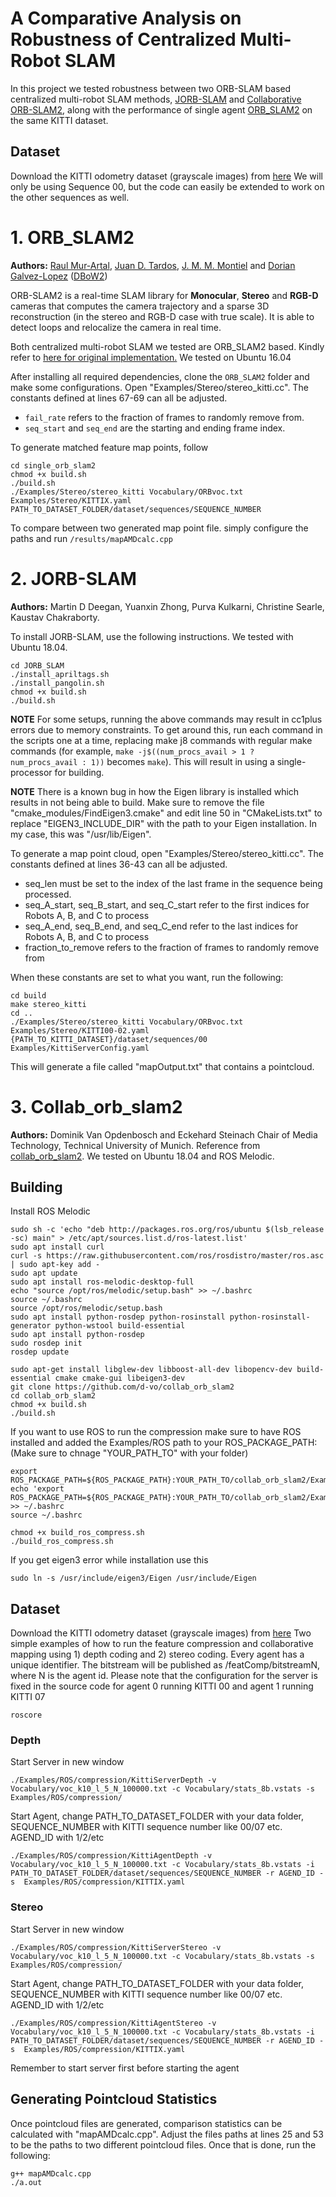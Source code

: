 # A Comparative Analysis on Robustness of Centralized Multi-Robot SLAM
In this project we tested robustness between two ORB-SLAM based centralized multi-robot SLAM methods, [JORB-SLAM](https://github.com/um-mobrob-t12-w19/JORB-SLAM/) and [Collaborative ORB-SLAM2](https://github.com/d-vo/collab_orb_slam2), along with the performance of single agent [ORB_SLAM2](https://github.com/raulmur/ORB_SLAM2) on the same KITTI dataset.

## Dataset
Download the KITTI odometry dataset (grayscale images) from [here](http://www.cvlibs.net/datasets/kitti/eval_odometry.php)
We will only be using Sequence 00, but the code can easily be extended to work on the other sequences as well.

# 1. ORB_SLAM2
**Authors:** [Raul Mur-Artal](http://webdiis.unizar.es/~raulmur/), [Juan D. Tardos](http://webdiis.unizar.es/~jdtardos/), [J. M. M. Montiel](http://webdiis.unizar.es/~josemari/) and [Dorian Galvez-Lopez](http://doriangalvez.com/) ([DBoW2](https://github.com/dorian3d/DBoW2))

ORB-SLAM2 is a real-time SLAM library for **Monocular**, **Stereo** and **RGB-D** cameras that computes the camera trajectory and a sparse 3D reconstruction (in the stereo and RGB-D case with true scale). It is able to detect loops and relocalize the camera in real time.

Both centralized multi-robot SLAM we tested are ORB_SLAM2 based. Kindly refer to [here for original implementation.](https://github.com/raulmur/ORB_SLAM2) We tested on Ubuntu 16.04

After installing all required dependencies, clone the `ORB_SLAM2` folder and make some configurations. Open "Examples/Stereo/stereo_kitti.cc". The constants defined at lines 67-69 can all be adjusted.
- `fail_rate` refers to the fraction of frames to randomly remove from.
- `seq_start` and `seq_end` are the starting and ending frame index.

To generate matched feature map points, follow
```
cd single_orb_slam2
chmod +x build.sh
./build.sh
./Examples/Stereo/stereo_kitti Vocabulary/ORBvoc.txt Examples/Stereo/KITTIX.yaml PATH_TO_DATASET_FOLDER/dataset/sequences/SEQUENCE_NUMBER
```
To compare between two generated map point file. simply configure the paths and run `/results/mapAMDcalc.cpp`

# 2. JORB-SLAM
**Authors:** Martin D Deegan, Yuanxin Zhong, Purva Kulkarni, Christine Searle, Kaustav Chakraborty.


To install JORB-SLAM, use the following instructions. We tested with Ubuntu 18.04.
```
cd JORB_SLAM
./install_apriltags.sh
./install_pangolin.sh
chmod +x build.sh
./build.sh
```

**NOTE** For some setups, running the above commands may result in cc1plus errors due to memory constraints. To get around this, run each command in the scripts one at a time, replacing make j8 commands with regular make commands (for example, ```make -j$((num_procs_avail > 1 ? num_procs_avail : 1))``` becomes ```make```). This will result in using a single-processor for building.

**NOTE** There is a known bug in how the Eigen library is installed which results in not being able to build. Make sure to remove the file "cmake_modules/FindEigen3.cmake" and edit line 50 in "CMakeLists.txt" to replace "EIGEN3_INCLUDE_DIR" with the path to your Eigen installation. In my case, this was "/usr/lib/Eigen".

To generate a map point cloud, open "Examples/Stereo/stereo_kitti.cc". The constants defined at lines 36-43 can all be adjusted. 
- seq_len must be set to the index of the last frame in the sequence being processed.
- seq_A_start, seq_B_start, and seq_C_start refer to the first indices for Robots A, B, and C to process
- seq_A_end, seq_B_end, and seq_C_end refer to the last indices for Robots A, B, and C to process
- fraction_to_remove refers to the fraction of frames to randomly remove from

When these constants are set to what you want, run the following:
```
cd build
make stereo_kitti
cd ..
./Examples/Stereo/stereo_kitti Vocabulary/ORBvoc.txt Examples/Stereo/KITTI00-02.yaml {PATH_TO_KITTI_DATASET}/dataset/sequences/00 Examples/KittiServerConfig.yaml
```
This will generate a file called "mapOutput.txt" that contains a pointcloud. 

# 3. Collab_orb_slam2

**Authors:**
Dominik Van Opdenbosch  and Eckehard Steinach
Chair of Media Technology, Technical University of Munich. Reference from [collab_orb_slam2](https://github.com/d-vo/collab_orb_slam2). We tested on Ubuntu 18.04 and ROS Melodic.

## Building
Install ROS Melodic
```
sudo sh -c 'echo "deb http://packages.ros.org/ros/ubuntu $(lsb_release -sc) main" > /etc/apt/sources.list.d/ros-latest.list'
sudo apt install curl
curl -s https://raw.githubusercontent.com/ros/rosdistro/master/ros.asc | sudo apt-key add -
sudo apt update
sudo apt install ros-melodic-desktop-full
echo "source /opt/ros/melodic/setup.bash" >> ~/.bashrc
source ~/.bashrc
source /opt/ros/melodic/setup.bash
sudo apt install python-rosdep python-rosinstall python-rosinstall-generator python-wstool build-essential
sudo apt install python-rosdep
sudo rosdep init
rosdep update
```
```
sudo apt-get install libglew-dev libboost-all-dev libopencv-dev build-essential cmake cmake-gui libeigen3-dev
git clone https://github.com/d-vo/collab_orb_slam2
cd collab_orb_slam2
chmod +x build.sh
./build.sh
```


If you want to use ROS to run the compression make sure to have ROS installed and added the Examples/ROS path to your ROS_PACKAGE_PATH: (Make sure to chnage "YOUR_PATH_TO" with your folder)
```
export ROS_PACKAGE_PATH=${ROS_PACKAGE_PATH}:YOUR_PATH_TO/collab_orb_slam2/Examples/ROS
echo 'export ROS_PACKAGE_PATH=${ROS_PACKAGE_PATH}:YOUR_PATH_TO/collab_orb_slam2/Examples/ROS' >> ~/.bashrc 
source ~/.bashrc

chmod +x build_ros_compress.sh
./build_ros_compress.sh
```
If you get eigen3 error while installation use this 
```
sudo ln -s /usr/include/eigen3/Eigen /usr/include/Eigen
```

## Dataset
Download the KITTI odometry dataset (grayscale images) from [here](http://www.cvlibs.net/datasets/kitti/eval_odometry.php)
Two simple examples of how to run the feature compression and collaborative mapping using 1) depth coding and 2) stereo coding. Every agent has a unique identifier. The bitstream will be published as /featComp/bitstreamN, where N is the agent id. Please note that the configuration for the server is fixed in the source code for agent 0 running KITTI 00 and agent 1 running KITTI 07
```
roscore
```
### Depth
Start Server in new window
```
./Examples/ROS/compression/KittiServerDepth -v Vocabulary/voc_k10_l_5_N_100000.txt -c Vocabulary/stats_8b.vstats -s Examples/ROS/compression/
```
Start Agent, change PATH_TO_DATASET_FOLDER with your data folder, SEQUENCE_NUMBER with KITTI sequence number like 00/07 etc. AGEND_ID with 1/2/etc
```
./Examples/ROS/compression/KittiAgentDepth -v Vocabulary/voc_k10_l_5_N_100000.txt -c Vocabulary/stats_8b.vstats -i PATH_TO_DATASET_FOLDER/dataset/sequences/SEQUENCE_NUMBER -r AGEND_ID -s  Examples/ROS/compression/KITTIX.yaml
```
### Stereo
Start Server in new window
```
./Examples/ROS/compression/KittiServerStereo -v Vocabulary/voc_k10_l_5_N_100000.txt -c Vocabulary/stats_8b.vstats -s Examples/ROS/compression/
```
Start Agent, change PATH_TO_DATASET_FOLDER with your data folder, SEQUENCE_NUMBER with KITTI sequence number like 00/07 etc. AGEND_ID with 1/2/etc
```
./Examples/ROS/compression/KittiAgentStereo -v Vocabulary/voc_k10_l_5_N_100000.txt -c Vocabulary/stats_8b.vstats -i PATH_TO_DATASET_FOLDER/dataset/sequences/SEQUENCE_NUMBER -r AGEND_ID -s  Examples/ROS/compression/KITTIX.yaml
```
Remember to start server first before starting the agent

## Generating Pointcloud Statistics

Once pointcloud files are generated, comparison statistics can be calculated with "mapAMDcalc.cpp". Adjust the files paths at lines 25 and 53 to be the paths to two different pointcloud files. Once that is done, run the following:
```
g++ mapAMDcalc.cpp
./a.out
```

